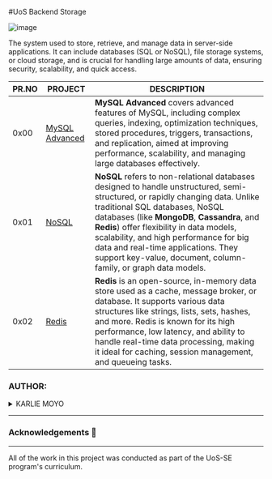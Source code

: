 #UoS Backend Storage

![image](https://github.com/user-attachments/assets/5838f5a7-d57b-4393-af84-95a4df23c0ca)

The system used to store, retrieve, and manage data in server-side applications. It can include databases (SQL or NoSQL), file storage systems, or cloud storage, and is crucial for handling large amounts of data, ensuring security, scalability, and quick access.

| PR.NO | PROJECT                                                                                                                                                 | DESCRIPTION |
| ----- | ------------------------------------------------------------------------------------------------------------------------------------------------------- | ----------- |
| 0x00  | [MySQL Advanced](./0x00-MySQL_Advanced/)                                                                                                               |**MySQL Advanced** covers advanced features of MySQL, including complex queries, indexing, optimization techniques, stored procedures, triggers, transactions, and replication, aimed at improving performance, scalability, and managing large databases effectively.|            
| 0x01  | [NoSQL](./0x01-NoSQL/)                                                                                                                     |**NoSQL** refers to non-relational databases designed to handle unstructured, semi-structured, or rapidly changing data. Unlike traditional SQL databases, NoSQL databases (like **MongoDB**, **Cassandra**, and **Redis**) offer flexibility in data models, scalability, and high performance for big data and real-time applications. They support key-value, document, column-family, or graph data models.|
| 0x02  | [Redis](./0x02-redis_basic/)                                                                                                                            |**Redis** is an open-source, in-memory data store used as a cache, message broker, or database. It supports various data structures like strings, lists, sets, hashes, and more. Redis is known for its high performance, low latency, and ability to handle real-time data processing, making it ideal for caching, session management, and queueing tasks. |                                                                                                                                                                 

### AUTHOR:
<details>
    <summary>KARLIE MOYO</summary>
    <ul>
        <li>
            <a href="https://github.com/karlie-moyo">Github</a>
        </li>
        <li>
            <a href="https://twitter.com/karlieemoyo">Twitter</a>
        </li>
        <li>
            <a href="https://karlieemoyo@gmail.com">e-mail</a>
        </li>
    </ul>
</details>

---

### Acknowledgements  :pray:
___
All of the work in this project was conducted as part of the UoS-SE program's curriculum.
